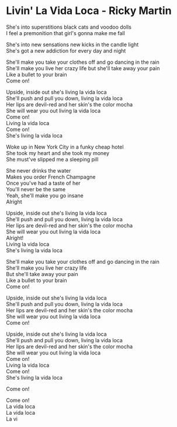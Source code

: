 # Livin' La Vida Loca - Ricky Martin

She's into superstitions black cats and voodoo dolls\
I feel a premonition that girl's gonna make me fall

She's into new sensations new kicks in the candle light\
She's got a new addiction for every day and night

She'll make you take your clothes off and go dancing in the rain\
She'll make you live her crazy life but she'll take away your pain\
Like a bullet to your brain\
Come on!

Upside, inside out she's living la vida loca\
She'll push and pull you down, living la vida loca\
Her lips are devil-red and her skin's the color mocha\
She will wear you out living la vida loca\
Come on!\
Living la vida loca\
Come on!\
She's living la vida loca

Woke up in New York City in a funky cheap hotel\
She took my heart and she took my money\
She must've slipped me a sleeping pill

She never drinks the water\
Makes you order French Champagne\
Once you've had a taste of her\
You'll never be the same\
Yeah, she'll make you go insane\
Alright

Upside, inside out she's living la vida loca\
She'll push and pull you down, living la vida loca\
Her lips are devil-red and her skin's the color mocha\
She will wear you out living la vida loca\
Alright!\
Living la vida loca\
She's living la vida loca

She'll make you take your clothes off and go dancing in the rain\
She'll make you live her crazy life\
But she'll take away your pain\
Like a bullet to your brain\
Come on!

Upside, inside out she's living la vida loca\
She'll push and pull you down, living la vida loca\
Her lips are devil-red and her skin's the color mocha\
She will wear you out living la vida loca\
Come on!

Upside, inside out she's living la vida loca\
She'll push and pull you down, living la vida loca\
Her lips are devil-red and her skin's the color mocha\
She will wear you out living la vida loca\
Come on!\
Living la vida loca\
Come on!\
She's living la vida loca

Come on!

Come on!\
La vida loca\
La vida loca\
La vi
